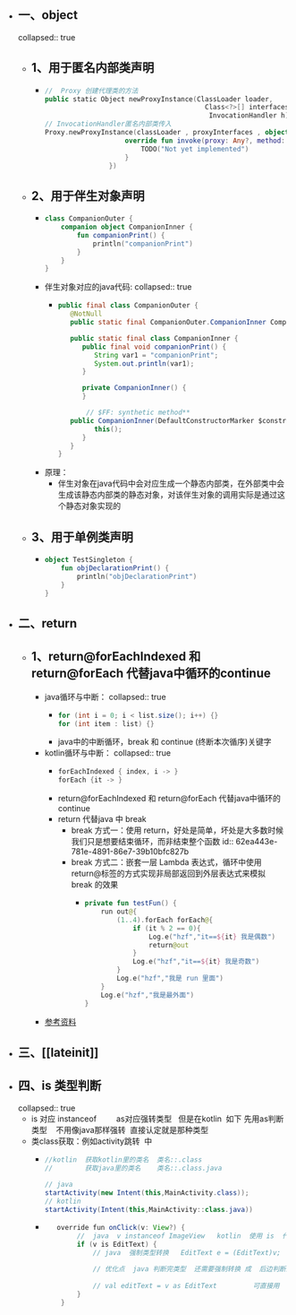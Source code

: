 - ## 一、object
  collapsed:: true
	- ## 1、用于匿名内部类声明
		- ```kotlin
		  //  Proxy 创建代理类的方法
		  public static Object newProxyInstance(ClassLoader loader,
		                                          Class<?>[] interfaces,
		                                           InvocationHandler h)
		  // InvocationHandler匿名内部类传入
		  Proxy.newProxyInstance(classLoader , proxyInterfaces , object :InvocationHandler{
		                      override fun invoke(proxy: Any?, method: Method?, args: Array<out Any>?): Any {
		                          TODO("Not yet implemented")
		                      }
		                  })
		  ```
	- ## 2、用于伴生对象声明
		- ```kotlin
		  class CompanionOuter {
		      companion object CompanionInner {
		          fun companionPrint() {
		              println("companionPrint")
		          }
		      }
		  }
		  
		  ```
		- 伴生对象对应的java代码:
		  collapsed:: true
			- ```java
			  public final class CompanionOuter {
			     @NotNull
			     public static final CompanionOuter.CompanionInner CompanionInner = new CompanionOuter.CompanionInner((DefaultConstructorMarker)null);
			  
			     public static final class CompanionInner {
			        public final void companionPrint() {
			           String var1 = "companionPrint";
			           System.out.println(var1);
			        }
			  
			        private CompanionInner() {
			        }
			  
			         // $FF: synthetic method**
			     public CompanionInner(DefaultConstructorMarker $constructor_marker) {
			           this();
			        }
			     }
			  }
			  ```
		- 原理：
			- 伴生对象在java代码中会对应生成一个静态内部类，在外部类中会生成该静态内部类的静态对象，对该伴生对象的调用实际是通过这个静态对象实现的
	- ## 3、用于单例类声明
		- ```kotlin
		  object TestSingleton {
		      fun objDeclarationPrint() {
		          println("objDeclarationPrint")
		      }
		  }
		  ```
- ## 二、return
	- ## 1、return@forEachIndexed 和 return@forEach 代替java中循环的continue
		- java循环与中断：
		  collapsed:: true
			- ```java
			  for (int i = 0; i < list.size(); i++) {}
			  for (int item : list) {}
			  ```
			- java中的中断循环，break 和 continue (终断本次循序)关键字
		- kotlin循环与中断：
		  collapsed:: true
			- ```kotlin
			  forEachIndexed { index, i -> }
			  forEach {it -> }
			  ```
			- return@forEachIndexed 和 return@forEach 代替java中循环的continue
			- return 代替java 中 break
				- break 方式一：使用 return，好处是简单，坏处是大多数时候我们只是想要结束循环，而非结束整个函数
				  id:: 62ea443e-781e-4891-86e7-39b10bfc827b
				- break 方式二：嵌套一层 Lambda 表达式，循环中使用 return@标签的方式实现非局部返回到外层表达式来模拟 break 的效果
					- ```kotlin
					  private fun testFun() {
					      run out@{
					          (1..4).forEach forEach@{
					              if (it % 2 == 0){
					                  Log.e("hzf","it==${it} 我是偶数")
					                  return@out
					              }
					              Log.e("hzf","it==${it} 我是奇数")
					          }
					          Log.e("hzf","我是 run 里面")
					      }
					      Log.e("hzf","我是最外面")
					  }
					  
					  ```
		- [参考资料](https://blog.csdn.net/Nicholas1hzf/article/details/123621523)
- ## 三、[[lateinit]]
- ## 四、is 类型判断
  collapsed:: true
	- is 对应 instanceof         as对应强转类型   但是在kotlin  如下 先用as判断类型    不用像java那样强转  直接认定就是那种类型
	- 类class获取：例如activity跳转  中
		- ```java
		  //kotlin  获取kotlin里的类名  类名::.class
		  //        获取java里的类名    类名::.class.java
		   
		  // java 
		  startActivity(new Intent(this,MainActivity.class));
		  // kotlin
		  startActivity(Intent(this,MainActivity::class.java))
		  ```
		- ```java
		     override fun onClick(v: View?) {
		          //  java  v instanceof ImageView   kotlin  使用 is  代替  instanceof
		          if (v is EditText) {
		              // java  强制类型转换   EditText e = (EditText)v;
		              
		              // 优化点  java 判断完类型  还需要强制转换 成  后边判断的类型   kotlin 不需要
		   
		              // val editText = v as EditText         可直接用
		          }
		      }
		  ```